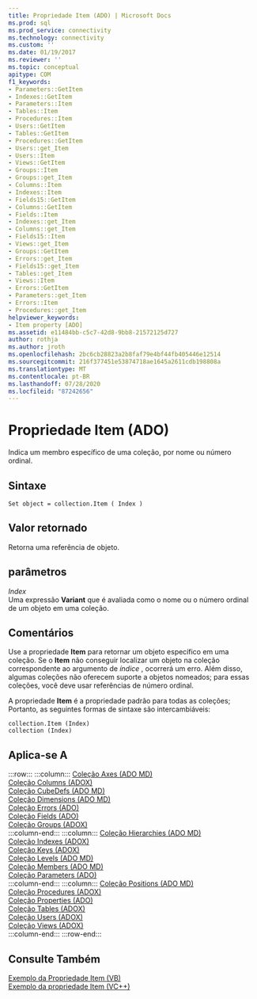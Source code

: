 ```yaml
---
title: Propriedade Item (ADO) | Microsoft Docs
ms.prod: sql
ms.prod_service: connectivity
ms.technology: connectivity
ms.custom: ''
ms.date: 01/19/2017
ms.reviewer: ''
ms.topic: conceptual
apitype: COM
f1_keywords:
- Parameters::GetItem
- Indexes::GetItem
- Parameters::Item
- Tables::Item
- Procedures::Item
- Users::GetItem
- Tables::GetItem
- Procedures::GetItem
- Users::get_Item
- Users::Item
- Views::GetItem
- Groups::Item
- Groups::get_Item
- Columns::Item
- Indexes::Item
- Fields15::GetItem
- Columns::GetItem
- Fields::Item
- Indexes::get_Item
- Columns::get_Item
- Fields15::Item
- Views::get_Item
- Groups::GetItem
- Errors::get_Item
- Fields15::get_Item
- Tables::get_Item
- Views::Item
- Errors::GetItem
- Parameters::get_Item
- Errors::Item
- Procedures::get_Item
helpviewer_keywords:
- Item property [ADO]
ms.assetid: e11484bb-c5c7-42d8-9bb8-21572125d727
author: rothja
ms.author: jroth
ms.openlocfilehash: 2bc6cb28823a2b8faf79e4bf44fb405446e12514
ms.sourcegitcommit: 216f377451e53874718ae1645a2611cdb198808a
ms.translationtype: MT
ms.contentlocale: pt-BR
ms.lasthandoff: 07/28/2020
ms.locfileid: "87242656"
---
```

# <a name="item-property-ado"></a>Propriedade Item (ADO)
Indica um membro específico de uma coleção, por nome ou número ordinal.  
  
## <a name="syntax"></a>Sintaxe  
  
```  
Set object = collection.Item ( Index )  
```  
  
## <a name="return-value"></a>Valor retornado  
 Retorna uma referência de objeto.  
  
## <a name="parameters"></a>parâmetros  
 *Index*  
 Uma expressão **Variant** que é avaliada como o nome ou o número ordinal de um objeto em uma coleção.  
  
## <a name="remarks"></a>Comentários  
 Use a propriedade **Item** para retornar um objeto específico em uma coleção. Se o **Item** não conseguir localizar um objeto na coleção correspondente ao argumento de *índice* , ocorrerá um erro. Além disso, algumas coleções não oferecem suporte a objetos nomeados; para essas coleções, você deve usar referências de número ordinal.  
  
 A propriedade **Item** é a propriedade padrão para todas as coleções; Portanto, as seguintes formas de sintaxe são intercambiáveis:  
  
```  
collection.Item (Index)  
collection (Index)  
```  
  
## <a name="applies-to"></a>Aplica-se A  

:::row:::
    :::column:::
        [Coleção Axes (ADO MD)](../../../ado/reference/ado-md-api/axes-collection-ado-md.md)  
        [Coleção Columns (ADOX)](../../../ado/reference/adox-api/columns-collection-adox.md)  
        [Coleção CubeDefs (ADO MD)](../../../ado/reference/ado-md-api/cubedefs-collection-ado-md.md)  
        [Coleção Dimensions (ADO MD)](../../../ado/reference/ado-md-api/dimensions-collection-ado-md.md)  
        [Coleção Errors (ADO)](../../../ado/reference/ado-api/errors-collection-ado.md)  
        [Coleção Fields (ADO)](../../../ado/reference/ado-api/fields-collection-ado.md)  
        [Coleção Groups (ADOX)](../../../ado/reference/adox-api/groups-collection-adox.md)  
    :::column-end:::
    :::column:::
        [Coleção Hierarchies (ADO MD)](../../../ado/reference/ado-md-api/hierarchies-collection-ado-md.md)  
        [Coleção Indexes (ADOX)](../../../ado/reference/adox-api/indexes-collection-adox.md)  
        [Coleção Keys (ADOX)](../../../ado/reference/adox-api/keys-collection-adox.md)  
        [Coleção Levels (ADO MD)](../../../ado/reference/ado-md-api/levels-collection-ado-md.md)  
        [Coleção Members (ADO MD)](../../../ado/reference/ado-md-api/members-collection-ado-md.md)  
        [Coleção Parameters (ADO)](../../../ado/reference/ado-api/parameters-collection-ado.md)  
    :::column-end:::
    :::column:::
        [Coleção Positions (ADO MD)](../../../ado/reference/ado-md-api/positions-collection-ado-md.md)  
        [Coleção Procedures (ADOX)](../../../ado/reference/adox-api/procedures-collection-adox.md)  
        [Coleção Properties (ADO)](../../../ado/reference/ado-api/properties-collection-ado.md)  
        [Coleção Tables (ADOX)](../../../ado/reference/adox-api/tables-collection-adox.md)  
        [Coleção Users (ADOX)](../../../ado/reference/adox-api/users-collection-adox.md)  
        [Coleção Views (ADOX)](../../../ado/reference/adox-api/views-collection-adox.md)  
    :::column-end:::
:::row-end:::

## <a name="see-also"></a>Consulte Também  
 [Exemplo da Propriedade Item (VB)](../../../ado/reference/ado-api/item-property-example-vb.md)   
 [Exemplo da propriedade Item (VC++)](../../../ado/reference/ado-api/item-property-example-vc.md)   
